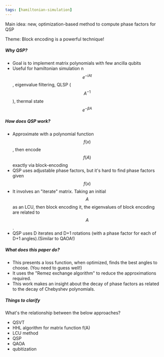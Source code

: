 ```yaml
---
tags: [hamiltonian-simulation]
---
```

Main idea: new, optimization-based method to compute phase factors for QSP

Theme: Block encoding is a powerful technique!

##### Why QSP?

* Goal is to implement matrix polynomials with few ancilla qubits
* Useful for hamiltonian simulation n $$e^{-iAt}$$, eigenvalue filtering,  QLSP ($$A^{-1}$$), thermal state $$e^{-\beta A}$$

##### How does QSP work?

* Approximate with a polynomial function $$f(x)$$, then encode $$f(A)$$ exactly via block-encoding
* QSP uses adjustable phase factors, but it's hard to find phase factors given $$f(x)$$
* It involves an "iterate" matrix. Taking an initial $$A$$ as an LCU, then block encoding it, the eigenvalues of block encoding are related to $$A$$.
* QSP uses D iterates and D+1 rotations (with a phase factor for each of D+1 angles).(Similar to QAOA!)

##### What does this paper do?

* This presents a loss function, when optimized, finds the best angles to choose. (You need to guess well!)
* It uses the "Remez exchange algorithm" to reduce the approximations required.
* This work makes an insight about the decay of phase factors as related to the decay of Chebyshev polynomials.

##### Things to clarify

What's the relationship between the below approaches?

* QSVT
* HHL algorithm for matrix function f(A)
* LCU method
* QSP
* QAOA
* qubitization
